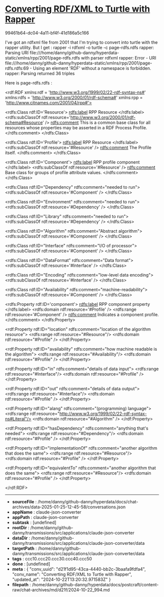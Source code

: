 # [Converting RDF/XML to Turtle with Rapper](https://claude.ai/chat/d21f1d95-43ca-4440-bb2c-3baafa9fdfa4)

99461b64-dc04-4a11-bf4f-41d186a5c166

I've got an rdfxml file from 2001 that I'm trying to convert into turtle with the rapper utility. But I get :
rapper -i rdfxml -o turtle -c page-rdfs.rdfs 
rapper: Parsing URI file:///home/danny/github-danny/hyperdata-static/xmlns/rpp/2001/page-rdfs.rdfs with parser rdfxml
rapper: Error - URI file:///home/danny/github-danny/hyperdata-static/xmlns/rpp/2001/page-rdfs.rdfs:69 - Using an element 'RDF' without a namespace is forbidden.
rapper: Parsing returned 36 triples

Here is page-rdfs.rdfs  :
<?xml version="1.0" encoding="UTF-8"?>
<rdf:RDF xmlns:rdf = 'http://www.w3.org/1999/02/22-rdf-syntax-ns#'
xmlns:rdfs = 'http://www.w3.org/2000/01/rdf-schema#'
xmlns:rpp = 'http://www.citnames.com/2001/04/rpp#'>

<rdfs:Class rdf:ID='Resource'>
<rdfs:label>
RPP Resource
</rdfs:label>
<rdfs:subClassOf rdf:resource='http://www.w3.org/2000/01/rdf-schema#Resource' />
<rdfs:comment>
This is a common base class for all resources whose properties may be asserted in a RDF Process Profile.
</rdfs:comment>
</rdfs:Class>

<rdfs:Class rdf:ID='Profile'>
<rdfs:label>
RPP Resource
</rdfs:label>
<rdfs:subClassOf rdf:resource='#Resource' />
<rdfs:comment>
The Profile itself.
</rdfs:comment>
</rdfs:Class>

<rdfs:Class rdf:ID='Component'>
<rdfs:label>
RPP profile component
</rdfs:label>
<rdfs:subClassOf rdf:resource='#Resource' />
<rdfs:comment>
Base class for groups of profile attribute values.
</rdfs:comment>
</rdfs:Class>

<rdfs:Class rdf:ID="Dependency" rdfs:comment="needed to run">
<rdfs:subClassOf rdf:resource='#Component' />
</rdfs:Class>

<rdfs:Class rdf:ID="Environment" rdfs:comment="needed to run">
<rdfs:subClassOf rdf:resource='#Dependency' />
</rdfs:Class>

<rdfs:Class rdf:ID="Library" rdfs:comment="needed to run">
<rdfs:subClassOf rdf:resource='#Dependency' />
</rdfs:Class>


<rdfs:Class rdf:ID="Algorithm" rdfs:comment="Abstract algorithm">
<rdfs:subClassOf rdf:resource='#Component' />
</rdfs:Class>


<rdfs:Class rdf:ID="Interface" rdfs:comment="I/O of processor">
<rdfs:subClassOf rdf:resource='#Component' />
</rdfs:Class>

<rdfs:Class rdf:ID="DataFormat" rdfs:comment="Data format">
<rdfs:subClassOf rdf:resource='#Interface' />
</rdfs:Class>

<rdfs:Class rdf:ID="Encoding" rdfs:comment="low-level data encoding">
<rdfs:subClassOf rdf:resource='#Interface' />
</rdfs:Class>

<rdfs:Class rdf:ID="Availability" rdfs:comment="machine-readability">
<rdfs:subClassOf rdf:resource='#Component' />
</rdfs:Class>
<Availability rdf:ID="Process" />
<Availability rdf:ID="Executable" />
<Availability rdf:ID="Source" />
<Availability rdf:ID="Definition" />


<rdfs:Property rdf:ID='component'>
<rdfs:label>
RPP component property
</rdfs:label>
<rdfs:domain rdf:resource='#Profile' />
<rdfs:range rdf:resource='#Component' />
<rdfs:comment>
Indicates a component profile.
</rdfs:comment>
</rdfs:Property>

<rdf:Property rdf:ID="location" rdfs:comment="location of the algorithm resource">
<rdfs:range rdf:resource="#Resource"/>
<rdfs:domain rdf:resource="#Profile" />
</rdf:Property>

<rdf:Property rdf:ID="availability" rdfs:comment="how machine readable is the algorithm">
<rdfs:range rdf:resource="#Availability"/>
<rdfs:domain rdf:resource="#Profile" />
</rdf:Property>

<rdf:Property rdf:ID="in" rdfs:comment="details of data input">
<rdfs:range rdf:resource="#Interface"/>
<rdfs:domain rdf:resource="#Profile" />
</rdf:Property>

<rdf:Property rdf:ID="out" rdfs:comment="details of data output">
<rdfs:range rdf:resource="#Interface"/>
<rdfs:domain rdf:resource="#Profile" />
</rdf:Property>

<rdf:Property rdf:ID="alang" rdfs:comment="(programming) language">
<rdfs:range rdf:resource="http://www.w3.org/1999/02/22-rdf-syntax-ns#Literal"/>
<rdfs:domain rdf:resource="#Algorithm" />
</rdf:Property>

<rdf:Property rdf:ID="hasDependency" rdfs:comment="anything that's needed">
<rdfs:range rdf:resource="#Dependency"/>
<rdfs:domain rdf:resource="#Profile" />
</rdf:Property>

<rdf:Property rdf:ID="implementationOf" rdfs:comment="another algorithm that does the same">
<rdfs:range rdf:resource="#Resource"/>
<rdfs:domain rdf:resource="#Profile" />
</rdf:Property>

<rdf:Property rdf:ID="equivalentTo" rdfs:comment="another algorithm that does the same">
<rdfs:range rdf:resource="#Resource"/>
<rdfs:domain rdf:resource="#Profile" />
</rdf:Property>

</rdf:RDF>

---

* **sourceFile** : /home/danny/github-danny/hyperdata/docs/chat-archives/data-2025-01-25-12-45-58/conversations.json
* **appName** : claude-json-converter
* **appPath** : claude-json-converter
* **subtask** : [undefined]
* **rootDir** : /home/danny/github-danny/transmissions/src/applications/claude-json-converter
* **dataDir** : /home/danny/github-danny/transmissions/src/applications/claude-json-converter/data
* **targetPath** : /home/danny/github-danny/transmissions/src/applications/claude-json-converter/data
* **tags** : ccc10.ccc20.ccc30.ccc40.ccc50
* **done** : [undefined]
* **meta** : {
  "conv_uuid": "d21f1d95-43ca-4440-bb2c-3baafa9fdfa4",
  "conv_name": "Converting RDF/XML to Turtle with Rapper",
  "updated_at": "2024-10-22T13:20:32.971583Z"
}
* **filepath** : /home/danny/github-danny/hyperdata/docs/postcraft/content-raw/chat-archives/md/d21f/2024-10-22_994.md